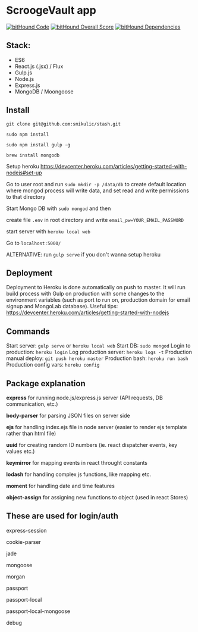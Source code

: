 # ScroogeVault app

[![bitHound Code](https://www.bithound.io/github/smikulic/stash/badges/code.svg)](https://www.bithound.io/github/smikulic/stash)
[![bitHound Overall Score](https://www.bithound.io/github/smikulic/stash/badges/score.svg)](https://www.bithound.io/github/smikulic/stash)
[![bitHound Dependencies](https://www.bithound.io/github/smikulic/stash/badges/dependencies.svg)](https://www.bithound.io/github/smikulic/stash/master/dependencies/npm)

## Stack:
- ES6
- React.js (.jsx) / Flux
- Gulp.js
- Node.js
- Express.js
- MongoDB / Moongoose


## Install
`git clone git@github.com:smikulic/stash.git`

`sudo npm install`

`sudo npm install gulp -g`

`brew install mongodb`

Setup heroku https://devcenter.heroku.com/articles/getting-started-with-nodejs#set-up

Go to user root and run `sudo mkdir -p /data/db` to create default location where mongod process will write data,
and set read and write permissions to that directory

Start Mongo DB with `sudo mongod` and then

create file `.env` in root directory and write
`email_pw=YOUR_EMAIL_PASSWORD`

start server with `heroku local web`

Go to `localhost:5000/`

ALTERNATIVE: run `gulp serve` if you don't wanna setup heroku

## Deployment
Deployment to Heroku is done automatically on push to master. It will run build process with Gulp on production with some
changes to the environment variables (such as port to run on, production domain for email signup and MongoLab database).
Useful tips: https://devcenter.heroku.com/articles/getting-started-with-nodejs


## Commands
Start server: `gulp serve` or `heroku local web`
Start DB: `sudo mongod`
Login to production: `heroku login`
Log production server: `heroku logs -t`
Production manual deploy: `git push heroku master`
Production bash: `heroku run bash`
Production config vars: `heroku config`


## Package explanation
<strong>express</strong> for running node.js/express.js server (API requests, DB communication, etc.)

<strong>body-parser</strong> for parsing JSON files on server side

<strong>ejs</strong> for handling index.ejs file in node server (easier to render ejs template rather than html file)

<strong>uuid</strong> for creating random ID numbers (ie. react dispatcher events, key values etc.)

<strong>keymirror</strong> for mapping events in react throught constants

<strong>lodash</strong> for handling complex js functions, like mapping etc.

<strong>moment</strong> for handling date and time features

<strong>object-assign</strong> for assigning new functions to object (used in react Stores)


## These are used for login/auth
express-session

cookie-parser

jade

mongoose

morgan

passport

passport-local 

passport-local-mongoose

debug 

